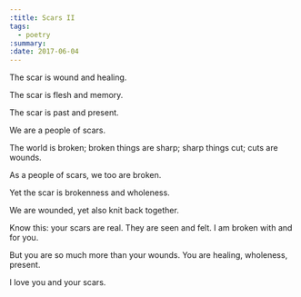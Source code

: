 ```yaml
---
:title: Scars II
tags:
  - poetry
:summary:
:date: 2017-06-04
---
```


The scar is wound and healing.  

The scar is flesh and memory.  

The scar is past and present.  

We are a people of scars.  

The world is broken; broken things are sharp; sharp things cut; cuts are wounds.  

As a people of scars, we too are broken.  

Yet the scar is brokenness and wholeness.  

We are wounded, yet also knit back together.  

Know this: your scars are real. They are seen and felt. I am broken with and for you.  

But you are so much more than your wounds. You are healing, wholeness, present.  

I love you and your scars.  
